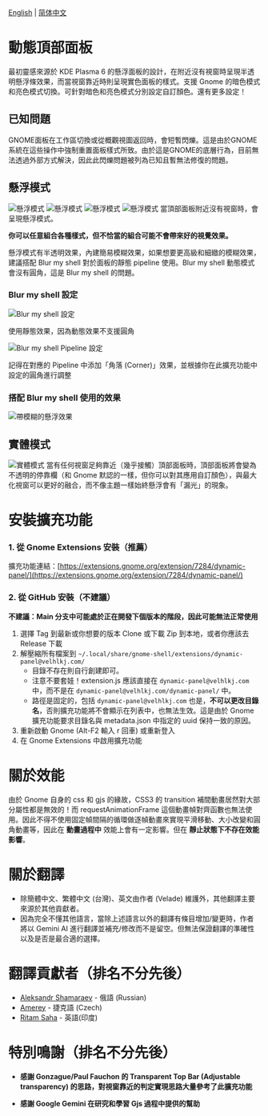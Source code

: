 [English](README-en.md) | [简体中文](README-cn.md) 

# 動態頂部面板

最初靈感來源於 KDE Plasma 6 的懸浮面板的設計，在附近沒有視窗時呈現半透明懸浮條效果，而當視窗靠近時則呈現實色面板的樣式。支援 Gnome 的暗色模式和亮色模式切換。可針對暗色和亮色模式分別設定自訂顏色。還有更多設定！

## 已知問題

GNOME面板在工作區切換或從概觀視圖返回時，會短暫閃爍。這是由於GNOME系統在這些操作中強制重置面板樣式所致。由於這是GNOME的底層行為，目前無法透過外部方式解決，因此此閃爍問題被列為已知且暫無法修復的問題。

## 懸浮模式
![懸浮模式](readme_images/transparent.png)
![懸浮模式](readme_images/transparent_area.png)
![懸浮模式](readme_images/transparent_auto_width.png)
![懸浮模式](readme_images/transparent_color.png)
當頂部面板附近沒有視窗時，會呈現懸浮模式。

**你可以任意組合各種樣式，但不恰當的組合可能不會帶來好的視覺效果。**

懸浮模式有半透明效果，內建簡易模糊效果，如果想要更高級和細緻的模糊效果，建議搭配 Blur my shell 對於面板的靜態 pipeline 使用。Blur my shell 動態模式會沒有圓角，這是 Blur my shell 的問題。
### Blur my shell 設定
![Blur my shell 設定](readme_images/bms_settings1.png)

使用靜態效果，因為動態效果不支援圓角

![Blur my shell Pipeline 設定](readme_images/bms_settings2.png)

記得在對應的 Pipeline 中添加「角落 (Corner)」效果，並根據你在此擴充功能中設定的圓角進行調整
### 搭配 Blur my shell 使用的效果
![帶模糊的懸浮效果](readme_images/blur.png)

## 實體模式
![實體模式](readme_images/solid.png)
當有任何視窗足夠靠近（幾乎接觸）頂部面板時，頂部面板將會變為不透明的停靠欄（和 Gnome 默認的一樣，但你可以對其應用自訂顏色），與最大化視窗可以更好的融合，而不像主題一樣始終懸浮會有「漏光」的現象。

# 安裝擴充功能
### 1. 從 Gnome Extensions 安裝（推薦）
擴充功能連結：[https://extensions.gnome.org/extension/7284/dynamic-panel/](https://extensions.gnome.org/extension/7284/dynamic-panel/)
### 2. 從 GitHub 安裝（不建議）
**不建議：Main 分支中可能處於正在開發下個版本的階段，因此可能無法正常使用**

1. 選擇 Tag 到最新或你想要的版本 Clone 或下載 Zip 到本地，或者你應該去 Release 下載
1. 解壓縮所有檔案到 `~/.local/share/gnome-shell/extensions/dynamic-panel@velhlkj.com/`
    * 目錄不存在則自行創建即可。
    * 注意不要套娃！extension.js 應該直接在 `dynamic-panel@velhlkj.com` 中，而不是在 `dynamic-panel@velhlkj.com/dynamic-panel/` 中。
    * 路徑是固定的，包括 `dynamic-panel@velhlkj.com` 也是，**不可以更改目錄名**，否則擴充功能將不會顯示在列表中，也無法生效。這是由於 Gnome 擴充功能要求目錄名與 metadata.json 中指定的 uuid 保持一致的原因。
1. 重新啟動 Gnome (Alt-F2 輸入 r 回車) 或重新登入
1. 在 Gnome Extensions 中啟用擴充功能

# 關於效能
由於 Gnome 自身的 css 和 gjs 的緣故，CSS3 的 transition 補間動畫居然對大部分屬性都是無效的！而 requestAnimationFrame 這個動畫幀對齊函數也無法使用。因此不得不使用固定幀間隔的循環做逐幀動畫來實現平滑移動、大小改變和圓角動畫等，因此在 **動畫過程中** 效能上會有一定影響。但在 **靜止狀態下不存在效能影響**。

# 關於翻譯
* 除簡體中文、繁體中文 (台灣)、英文由作者 (Velade) 維護外，其他翻譯主要來源於其他貢獻者。
* 因為完全不懂其他語言，當除上述語言以外的翻譯有條目增加/變更時，作者將以 Gemini AI 進行翻譯並補充/修改而不是留空。但無法保證翻譯的準確性以及是否是最合適的選擇。

# 翻譯貢獻者（排名不分先後）
* [Aleksandr Shamaraev](https://github.com/AlexanderShad) - 俄語 (Russian)
* [Amerey](https://github.com/Amereyeu) - 捷克語 (Czech)
* [Ritam Saha](https://github.com/astro-ray) - 英語(印度)

# 特別鳴謝（排名不分先後）
* **感謝 Gonzague/Paul Fauchon 的 Transparent Top Bar (Adjustable transparency) 的思路，對視窗靠近的判定實現思路大量參考了此擴充功能**

* **感謝 Google Gemini 在研究和學習 Gjs 過程中提供的幫助**

